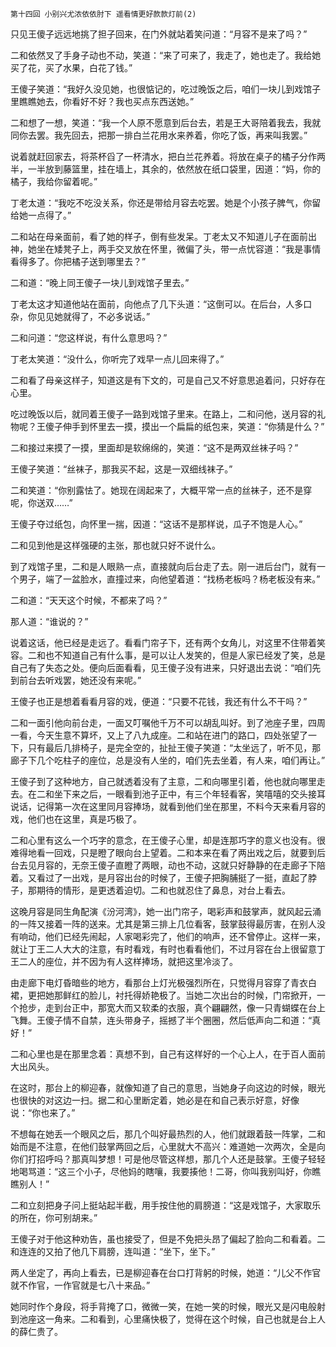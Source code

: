     第十四回 小别兴尤浓依依肘下 遥看情更好款款灯前(2) 

   只见王傻子远远地挑了担子回来，在门外就站着笑问道：“月容不是来了吗？”

   二和依然叉了手身子动也不动，笑道：“来了可来了，我走了，她也走了。我给她买了花，买了水果，白花了钱。”

   王傻子笑道：“我好久没见她，也很惦记的，吃过晚饭之后，咱们一块儿到戏馆子里瞧瞧她去，你看好不好？我也买点东西送她。”

   二和想了一想，笑道：“我一个人原不愿意到后台去，若是王大哥陪着我去，我就同你去罢。我先回去，把那一排白兰花用水来养着，你吃了饭，再来叫我罢。”

   说着就赶回家去，将茶杯舀了一杯清水，把白兰花养着。将放在桌子的橘子分作两半，一半放到藤篮里，挂在墙上，其余的，依然放在纸口袋里，因道：“妈，你的橘子，我给你留着呢。”

   丁老太道：“我吃不吃没关系，你还是带给月容去吃罢。她是个小孩子脾气，你留给她一点得了。”

   二和站在母亲面前，看了她的样子，倒有些发呆。丁老太又不知道儿子在面前出神，她坐在矮凳子上，两手交叉放在怀里，微偏了头，带一点忧容道：“我是事情看得多了。你把橘子送到哪里去？”

   二和道：“晚上同王傻子一块儿到戏馆子里去。”

   丁老太这才知道他站在面前，向他点了几下头道：“这倒可以。在后台，人多口杂，你见见她就得了，不必多说话。”

   二和问道：“您这样说，有什么意思吗？”

   丁老太笑道：“没什么，你听完了戏早一点儿回来得了。”

   二和看了母亲这样子，知道这是有下文的，可是自己又不好意思追着问，只好存在心里。

   吃过晚饭以后，就同着王傻子一路到戏馆子里来。在路上，二和问他，送月容的礼物呢？王傻子伸手到怀里去一摸，摸出一个扁扁的纸包来，笑道：“你猜是什么？”

   二和接过来摸了一摸，里面却是软绵绵的，笑道：“这不是两双丝袜子吗？”

   王傻子笑道：“丝袜子，那我买不起，这是一双细线袜子。”

   二和笑道：“你别露怯了。她现在阔起来了，大概平常一点的丝袜子，还不是穿呢，你送双……”

   王傻子夺过纸包，向怀里一揣，因道：“这话不是那样说，瓜子不饱是人心。”

   二和见到他是这样强硬的主张，那也就只好不说什么。

   到了戏馆子里，二和是人眼熟一点，直接就向后台走了去。刚一进后台门，就有一个男子，端了一盆脸水，直撞过来，向他望着道：“找杨老板吗？杨老板没有来。”

   二和道：“天天这个时候，不都来了吗？”

   那人道：“谁说的？”

   说着这话，他已经是走远了。看看门帘子下，还有两个女角儿，对这里不住带着笑容。二和也不知道自己有什么事，是可以让人发笑的，但是人家已经发了笑，总是自己有了失态之处。便向后面看看，见王傻子没有进来，只好退出去说：“咱们先到前台去听戏罢，她还没有来呢。”

   王傻子也正是想着看看月容的戏，便道：“只要不花钱，我还有什么不干吗？”

   二和一面引他向前台走，一面又叮嘱他千万不可以胡乱叫好。到了池座子里，四周一看，今天生意不算坏，又上了八九成座。二和站在进门的路口，四处张望了一下，只有最后几排椅子，是完全空的，扯扯王傻子笑道：“太坐远了，听不见，那廊子下几个吃柱子的座位，总是没有人坐的，咱们先去坐着，有人来，咱们再让。”

   王傻子到了这种地方，自己就透着没有了主意，二和向哪里引着，他也就向哪里走去。在二和坐下来之后，一眼看到池子正中，有三个年轻看客，笑嘻嘻的交头接耳说话，记得第一次在这里同月容捧场，就看到他们坐在那里，不料今天来看月容的戏，他们也在这里，真是巧极了。

   二和心里有这么一个巧字的意念，在王傻子心里，却是连那巧字的意义也没有。很难得地看一回戏，只是瞪了眼向台上望着。二和本来在看了两出戏之后，就要到后台去见月容的，无奈王傻子直瞪了两眼，动也不动，这就只好静静的在走廊子下陪着。又看过了一出戏，是月容出台的时候了，王傻子把胸脯挺了一挺，直起了脖子，那期待的情形，是更透着迫切。二和也就忍住了鼻息，对台上看去。

   这晚月容是同生角配演《汾河湾》，她一出门帘子，喝彩声和鼓掌声，就风起云涌的一阵又接着一阵的送来。尤其是第三排上几位看客，鼓掌鼓得最厉害，在别人没有响动，他们已经先闹起，人家喝彩完了，他们的响声，还不曾停止。这样一来，就让丁王二人大大的注意，有时看戏，有时也看看他们，不过月容在台上很留意丁王二人的座位，并不因为有人这样捧场，就把这里冷淡了。

   由走廊下电灯昏暗些的地方，看那台上灯光极强烈所在，只觉得月容穿了青衣白裙，更把她那鲜红的脸儿，衬托得娇艳极了。当她二次出台的时候，门帘掀开，一个抢步，走到台正中，那宽大而又软柔的衣服，真个翩翩然，像一只青蝴蝶在台上飞舞。王傻子情不自禁，连头带身子，摇撼了半个圈圈，然后低声向二和道：“真好！”

   二和心里也是在那里念着：真想不到，自己有这样好的一个心上人，在于百人面前大出风头。

   在这时，那台上的柳迎春，就像知道了自己的意思，当她身子向这边的时候，眼光也很快的对这边一扫。据二和心里断定着，她必是在和自己表示好意，好像说：“你也来了。”

   不想每在她丢一个眼风之后，那几个叫好最热烈的人，他们就跟着鼓一阵掌，二和始而是不注意，在他们鼓掌两回之后，心里就大不高兴：难道她一次两次，全是向你们打招呼吗？那真叫梦想！可是他尽管这样想，那几个人还是鼓掌。王傻子轻轻地喝骂道：“这三个小子，尽他妈的瞎嚷，我要揍他！二哥，你叫我别叫好，你瞧瞧别人！”

   二和立刻把身子问上挺站起半截，用手按住他的肩膀道：“这是戏馆子，大家取乐的所在，你可别胡来。”

   王傻子对于他这种劝告，虽也接受了，但是不免把头昂了偏起了脸向二和看着。二和连连的又拍了他几下肩膀，连叫道：“坐下，坐下。”

   两人坐定了，再向上看去，已是柳迎春在台口打背躬的时候，她道：“儿父不作官就不作官，一作官就是七八十来品。”

   她同时作个身段，将手背掩了口，微微一笑，在她一笑的时候，眼光又是闪电般射到池座这一角来。二和看到，心里痛快极了，觉得在这个时候，自己也就是台上人的薛仁贵了。


